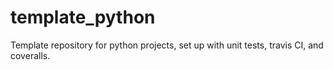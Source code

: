 # template_python
Template repository for python projects, set up with unit tests, travis CI, and coveralls.
